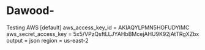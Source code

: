 # Dawood-

Testing AWS
[default]
aws_access_key_id = AKIAQYLPMN5HOFUDYIMC
aws_secret_access_key = 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
output = json
region = us-east-2
